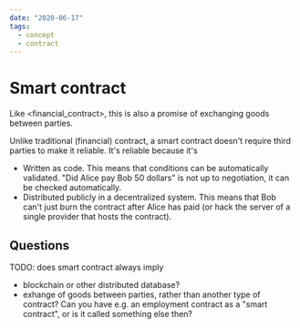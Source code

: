 ```yaml
---
date: "2020-06-17"
tags:
  - concept
  - contract
---
```


# Smart contract

Like <financial_contract>, this is also a promise of exchanging goods between parties.

Unlike traditional (financial) contract, a smart contract doesn't require third parties to make it reliable. It's reliable because it's
- Written as code. This means that conditions can be automatically validated. "Did Alice pay Bob 50 dollars" is not up to negotiation, it can be checked automatically.
- Distributed publicly in a decentralized system. This means that Bob can't just burn the contract after Alice has paid (or hack the server of a single provider that hosts the contract).

## Questions

TODO: does smart contract always imply
- blockchain or other distributed database?
- exhange of goods between parties, rather than another type of contract? Can you have e.g. an employment contract as a "smart contract", or is it called something else then?
